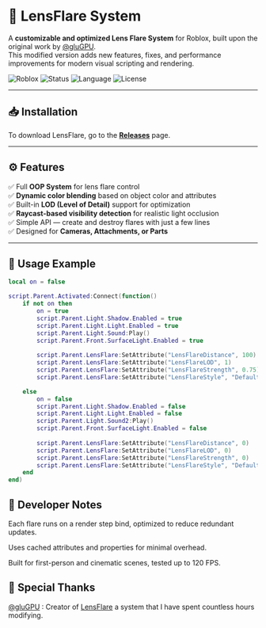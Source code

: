 # 🌟 LensFlare System

A **customizable and optimized Lens Flare System** for Roblox, built upon the original work by [@gluGPU](https://devforum.roblox.com/u/glugpu/summary).  
This modified version adds new features, fixes, and performance improvements for modern visual scripting and rendering.

![Roblox](https://img.shields.io/badge/Roblox-Module-blue?logo=roblox)
![Status](https://img.shields.io/badge/Status-Active-success)
![Language](https://img.shields.io/badge/Lua-5.1%2B-yellow)
![License](https://img.shields.io/badge/License-Fair--Use-lightgrey)

---

## 📥 Installation

To download LensFlare, go to the [**Releases**]() page.


---

## ⚙️ Features

✅ Full **OOP System** for lens flare control  
✅ **Dynamic color blending** based on object color and attributes  
✅ Built-in **LOD (Level of Detail)** support for optimization  
✅ **Raycast-based visibility detection** for realistic light occlusion  
✅ Simple API — create and destroy flares with just a few lines  
✅ Designed for **Cameras, Attachments, or Parts**

---

## 🚀 Usage Example

```lua
local on = false

script.Parent.Activated:Connect(function()
	if not on then
		on = true
		script.Parent.Light.Shadow.Enabled = true
		script.Parent.Light.Light.Enabled = true
		script.Parent.Light.Sound:Play()
		script.Parent.Front.SurfaceLight.Enabled = true
		
		script.Parent.LensFlare:SetAttribute("LensFlareDistance", 100)
		script.Parent.LensFlare:SetAttribute("LensFlareLOD", 1)
		script.Parent.LensFlare:SetAttribute("LensFlareStrength", 0.75)
		script.Parent.LensFlare:SetAttribute("LensFlareStyle", "Default")

	else
		on = false
		script.Parent.Light.Shadow.Enabled = false
		script.Parent.Light.Light.Enabled = false
		script.Parent.Light.Sound2:Play()
		script.Parent.Front.SurfaceLight.Enabled = false
		
		script.Parent.LensFlare:SetAttribute("LensFlareDistance", 0)
		script.Parent.LensFlare:SetAttribute("LensFlareLOD", 0)
		script.Parent.LensFlare:SetAttribute("LensFlareStrength", 0)
		script.Parent.LensFlare:SetAttribute("LensFlareStyle", "Default")
	end
end)
```

## 🧠 Developer Notes

Each flare runs on a render step bind, optimized to reduce redundant updates.

Uses cached attributes and properties for minimal overhead.

Built for first-person and cinematic scenes, tested up to 120 FPS.

## 👑 Special Thanks

[@gluGPU](https://devforum.roblox.com/u/glugpu/summary) : Creator of [LensFlare](https://create.roblox.com/store/asset/89532403908041/Lens-Flare-System) a system that I have spent countless hours modifying.




